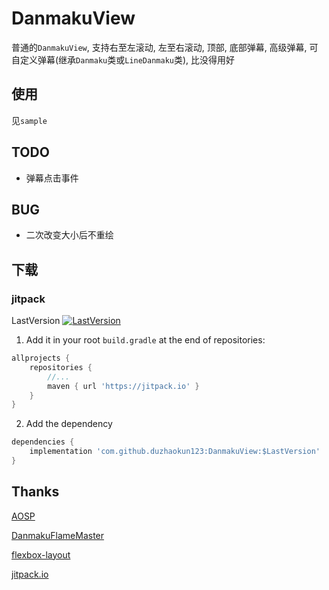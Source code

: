 # DanmakuView

普通的`DanmakuView`, 支持右至左滚动, 左至右滚动, 顶部, 底部弹幕, 高级弹幕, 可自定义弹幕(继承`Danmaku`类或`LineDanmaku`类), 比没得用好

## 使用

见`sample`

## TODO
- 弹幕点击事件

## BUG
- 二次改变大小后不重绘

## 下载

### jitpack

LastVersion [![LastVersion](https://jitpack.io/v/duzhaokun123/DanmakuView.svg?style=flat-square)](https://jitpack.io/#duzhaokun123/DanmakuView)                                                                                        

1. Add it in your root `build.gradle` at the end of repositories:
```groovy
allprojects {
    repositories {
        //...
        maven { url 'https://jitpack.io' }
    }
}
```

2. Add the dependency
```groovy
dependencies {
    implementation 'com.github.duzhaokun123:DanmakuView:$LastVersion'
}
```

## Thanks

[AOSP](https://source.android.com)

[DanmakuFlameMaster](https://github.com/bilibili/DanmakuFlameMaster)

[flexbox-layout](https://github.com/google/flexbox-layout)

[jitpack.io](https://jitpack.io)
